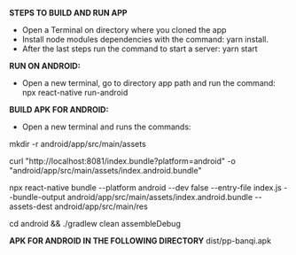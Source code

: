 **STEPS TO BUILD AND RUN APP**

- Open a Terminal on directory where you cloned the app
- Install node modules dependencies with the command: yarn install.
- After the last steps run the command to start a server: yarn start


**RUN ON ANDROID:**
- Open a new terminal, go to directory app path and run the command: npx react-native run-android

**BUILD APK FOR ANDROID:**
- Open a new terminal and runs the commands:

mkdir -r android/app/src/main/assets

curl "http://localhost:8081/index.bundle?platform=android" -o "android/app/src/main/assets/index.android.bundle"

npx react-native bundle --platform android --dev false --entry-file index.js --bundle-output android/app/src/main/assets/index.android.bundle --assets-dest android/app/src/main/res

cd android && ./gradlew clean assembleDebug

**APK FOR ANDROID IN THE FOLLOWING DIRECTORY**
dist/pp-banqi.apk